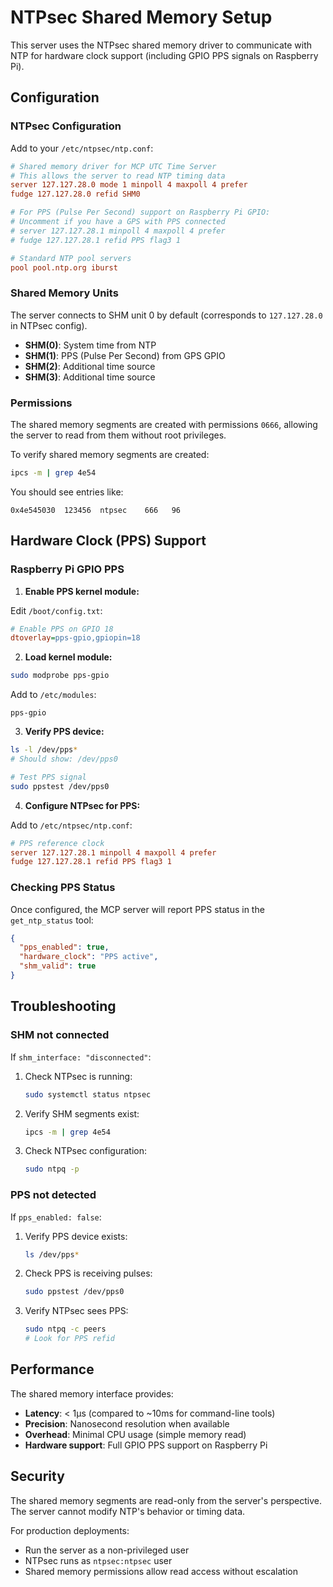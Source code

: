 # NTPsec Shared Memory Setup

This server uses the NTPsec shared memory driver to communicate with NTP for hardware clock support (including GPIO PPS signals on Raspberry Pi).

## Configuration

### NTPsec Configuration

Add to your `/etc/ntpsec/ntp.conf`:

```conf
# Shared memory driver for MCP UTC Time Server
# This allows the server to read NTP timing data
server 127.127.28.0 mode 1 minpoll 4 maxpoll 4 prefer
fudge 127.127.28.0 refid SHM0

# For PPS (Pulse Per Second) support on Raspberry Pi GPIO:
# Uncomment if you have a GPS with PPS connected
# server 127.127.28.1 minpoll 4 maxpoll 4 prefer
# fudge 127.127.28.1 refid PPS flag3 1

# Standard NTP pool servers
pool pool.ntp.org iburst
```

### Shared Memory Units

The server connects to SHM unit 0 by default (corresponds to `127.127.28.0` in NTPsec config).

- **SHM(0)**: System time from NTP
- **SHM(1)**: PPS (Pulse Per Second) from GPS GPIO
- **SHM(2)**: Additional time source
- **SHM(3)**: Additional time source

### Permissions

The shared memory segments are created with permissions `0666`, allowing the server to read from them without root privileges.

To verify shared memory segments are created:

```bash
ipcs -m | grep 4e54
```

You should see entries like:
```
0x4e545030  123456  ntpsec    666   96
```

## Hardware Clock (PPS) Support

### Raspberry Pi GPIO PPS

1. **Enable PPS kernel module:**

Edit `/boot/config.txt`:
```ini
# Enable PPS on GPIO 18
dtoverlay=pps-gpio,gpiopin=18
```

2. **Load kernel module:**

```bash
sudo modprobe pps-gpio
```

Add to `/etc/modules`:
```
pps-gpio
```

3. **Verify PPS device:**

```bash
ls -l /dev/pps*
# Should show: /dev/pps0

# Test PPS signal
sudo ppstest /dev/pps0
```

4. **Configure NTPsec for PPS:**

Add to `/etc/ntpsec/ntp.conf`:
```conf
# PPS reference clock
server 127.127.28.1 minpoll 4 maxpoll 4 prefer
fudge 127.127.28.1 refid PPS flag3 1
```

### Checking PPS Status

Once configured, the MCP server will report PPS status in the `get_ntp_status` tool:

```json
{
  "pps_enabled": true,
  "hardware_clock": "PPS active",
  "shm_valid": true
}
```

## Troubleshooting

### SHM not connected

If `shm_interface: "disconnected"`:

1. Check NTPsec is running:
   ```bash
   sudo systemctl status ntpsec
   ```

2. Verify SHM segments exist:
   ```bash
   ipcs -m | grep 4e54
   ```

3. Check NTPsec configuration:
   ```bash
   sudo ntpq -p
   ```

### PPS not detected

If `pps_enabled: false`:

1. Verify PPS device exists:
   ```bash
   ls /dev/pps*
   ```

2. Check PPS is receiving pulses:
   ```bash
   sudo ppstest /dev/pps0
   ```

3. Verify NTPsec sees PPS:
   ```bash
   sudo ntpq -c peers
   # Look for PPS refid
   ```

## Performance

The shared memory interface provides:
- **Latency**: < 1µs (compared to ~10ms for command-line tools)
- **Precision**: Nanosecond resolution when available
- **Overhead**: Minimal CPU usage (simple memory read)
- **Hardware support**: Full GPIO PPS support on Raspberry Pi

## Security

The shared memory segments are read-only from the server's perspective. The server cannot modify NTP's behavior or timing data.

For production deployments:
- Run the server as a non-privileged user
- NTPsec runs as `ntpsec:ntpsec` user
- Shared memory permissions allow read access without escalation

